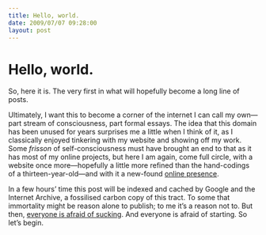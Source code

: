 ```yaml
---
title: Hello, world.
date: 2009/07/07 09:28:00
layout: post
---
```

# Hello, world.

So, here it is. The very first in what will hopefully become a long line of posts.

Ultimately, I want this to become a corner of the internet I can call my own—part stream of consciousness, part formal essays. The idea that this domain has been unused for years surprises me a little when I think of it, as I classically enjoyed tinkering with my website and showing off my work. Some _frisson_ of self-consciousness must have brought an end to that as it has most of my online projects, but here I am again, come full circle, with a website once more—hopefully a little more refined than the hand-codings of a thirteen-year-old—and with it a new-found [online presence](http://twitter.com/henryaj).

In a few hours’ time this post will be indexed and cached by Google and the Internet Archive, a fossilised carbon copy of this tract. To some that immortality might be reason alone to publish; to me it’s a reason not to. But then, [everyone is afraid of sucking](http://www.maximumfun.org/sound-young-america/maxfuncon-merlin-mann-doing-creative-work-sound-young-america). And everyone is afraid of starting. So let’s begin.
